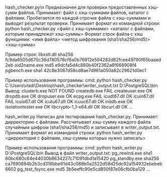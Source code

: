 hash_checker.py\n
Предназначен для проверки предоставленных хэш-сумм файлов. Принимает: файл с хэш-суммами файлов, каталог с файлами. Пробегается по каждой строчке файла с хэш-суммами и выводит результат проверки.
Принимает формат из командной строки: python hash_checker.py <файл с хэш-суммами> <каталог с файлами, которым принадлежат хэш-суммы>
Формат строк файла с хэш функциями: <имя файла> <метод шифрования (sha1/sha256/md5)> <хэш-сумма>

Пример строк: 
libxslt.dll sha256 fc9da6505d670c36d780578cf6a0b76912e594282d62fcee49790f65baaed2eb
oid2name.exe md5 e9dcfa5d4c880b40f2362a6f668908f4
pgbench.exe sha1 42c8e3067d59cd8ae7d961a050a82c29621d0ec1

Пример использования программы: 
cmd: python hash_checker.py C:\Users\vladi\Desktop\hash_checker\writer_output.txt D:\PostgreSQL\bin
Вывод: 
clusterb.exe NOT FOUND
createdb.exe FAIL
createuser.exe OK
dropdb.exe OK
dropuser.exe OK
ecpg.exe FAIL
icudt67.dll OK
icuin67.dll FAIL
icuio67.dll OK
icutu67.dll OK
icuuc67.dll OK
initdb.exe OK
isolationtester.exe OK
libcrypto-1_1-x64.dll OK
libcurl.dll OK
...

hash_writer.py 
Написан для тестирования hash_checker.py. Принимает: дирректорию с файлами. Рассчитывает хэш-сумму каждого файла случайным шифром (sha1/sha256/md5) и записывает в writer_output.txt.
Принимает формат из командной строки: python hash_writer.py <дирректория с файлами, хэш-суммы которых нужно записать>

Пример использования программы:
cmd: python hash_writer.py D:\PostgreSQL\bin
Вывод в файл writer_output.txt: 
pg_rewind.exe sha1 60bc680c64e44030b8634227c71091dbd1a15420
pg_standby.exe sha256 ca7690694b2b3cd316bbe91d43c088b0a2522d58d25dc92a154932ebebeb6602
pg_test_fsync.exe md5 3b5eeffc90e5cd850f87e06cfb0ba129
...
